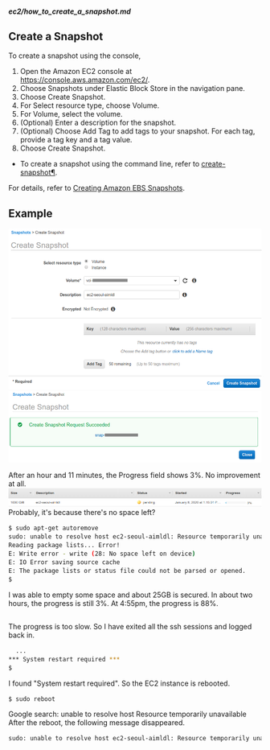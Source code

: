##### ec2/how_to_create_a_snapshot.md

## Create a Snapshot
To create a snapshot using the console,
1. Open the Amazon EC2 console at https://console.aws.amazon.com/ec2/.
2. Choose Snapshots under Elastic Block Store in the navigation pane.
3. Choose Create Snapshot.
4. For Select resource type, choose Volume.
5. For Volume, select the volume.
6. (Optional) Enter a description for the snapshot.
7. (Optional) Choose Add Tag to add tags to your snapshot. For each tag, provide a tag key and a tag value.
8. Choose Create Snapshot.

* To create a snapshot using the command line, refer to [create-snapshot¶](https://docs.aws.amazon.com/cli/latest/reference/ec2/create-snapshot.html).

For details, refer to [Creating Amazon EBS Snapshots](https://docs.aws.amazon.com/AWSEC2/latest/UserGuide/ebs-creating-snapshot.html).

## Example
<img src="images/amazon_ce2-create_a_snapshot-1.png">

<img src="images/amazon_ce2-create_a_snapshot-2.png">

After an hour and 11 minutes, the Progress field shows 3%. No improvement at all.
<img src="images/amazon_ce2-create_a_snapshot-3.png">
Probably, it's because there's no space left?

```bash
$ sudo apt-get autoremove
sudo: unable to resolve host ec2-seoul-aimldl: Resource temporarily unavailable
Reading package lists... Error!
E: Write error - write (28: No space left on device)
E: IO Error saving source cache
E: The package lists or status file could not be parsed or opened.
$
```
I was able to empty some space and about 25GB is secured. In about two hours, the progress is still 3%. At 4:55pm, the progress is 88%.

##
The progress is too slow. So I have exited all the ssh sessions and logged back in.
```bash
  ...
*** System restart required ***
$
```
I found "System restart required". So the EC2 instance is rebooted.
```bash
$ sudo reboot
```

Google search: unable to resolve host Resource temporarily unavailable
After the reboot, the following message disappeared.
```bash
sudo: unable to resolve host ec2-seoul-aimldl: Resource temporarily unavailable
```
